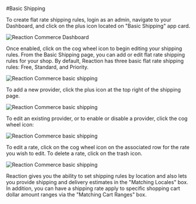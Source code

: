 #Basic Shipping

To create flat rate shipping rules, login as an admin, navigate to your Dashboard, and click on the plus icon located on "Basic Shipping" app card. 

![](http://raw.github.com/ongoworks/reaction/master/docs/assets/guide-dashboard-shipping-arrow.png "Reaction Commerce Dashboard")

Once enabled, click on the cog wheel icon to begin editing your shipping rules. From the Basic Shipping page, you can add or edit flat rate shipping rules for your shop. By default, Reaction has three basic flat rate shipping rules: Free, Standard, and Priority. 

![](http://raw.github.com/ongoworks/reaction/master/docs/assets/guide-basic-shipping.png "Reaction Commerce basic shipping")

To add a new provider, click the plus icon at the top right of the shipping page.

![](http://raw.github.com/ongoworks/reaction/master/docs/assets/guide-shipping-add-provider.png "Reaction Commerce basic shipping")

To edit an existing provider, or to enable or disable a provider, click the cog wheel icon:

![](http://raw.github.com/ongoworks/reaction/master/docs/assets/guide-shipping-update-provider.png "Reaction Commerce basic shipping")

To edit a rate, click on the cog wheel icon on the associated row for the rate you wish to edit. To delete a rate, click on the trash icon. 

![](http://raw.github.com/ongoworks/reaction/master/docs/assets/guide-shipping-edit-rate.png "Reaction Commerce basic shipping")

Reaction gives you the ability to set shipping rules by location and also lets you provide shipping and delivery estimates in the "Matching Locales" box. In addition, you can have a shipping rate apply to specific shopping cart dollar amount ranges via the "Matching Cart Ranges" box.


